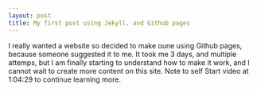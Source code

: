 ```yaml
---
layout: post
title: My first post using Jekyll, and Github pages
---
```


I really wanted a website so decided to make oune using Github pages, because someone suggested it to me. 
It took me 3 days, and multiple attemps, but I am finally starting to understand how to make it work, and 
I cannot wait to create more content on this site. Note to self Start video at 1:04:29 to continue learning more. 

